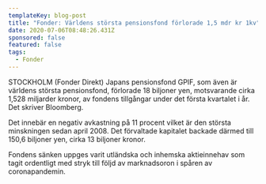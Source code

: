 ```yaml
---
templateKey: blog-post
title: "Fonder: Världens största pensionsfond förlorade 1,5 mdr kr 1kv"
date: 2020-07-06T08:48:26.431Z
sponsored: false
featured: false
tags:
  - Fonder
---
```

STOCKHOLM (Fonder Direkt) Japans pensionsfond GPIF, som även är världens största pensionsfond, förlorade 18 biljoner yen, motsvarande cirka 1,528 miljarder kronor, av fondens tillgångar under det första kvartalet i år. Det skriver Bloomberg.

Det innebär en negativ avkastning på 11 procent vilket är den största minskningen sedan april 2008. Det förvaltade kapitalet backade därmed till 150,6 biljoner yen, cirka 13 biljoner kronor.

Fondens sänken uppges varit utländska och inhemska aktieinnehav som tagit ordentligt med stryk till följd av marknadsoron i spåren av coronapandemin.